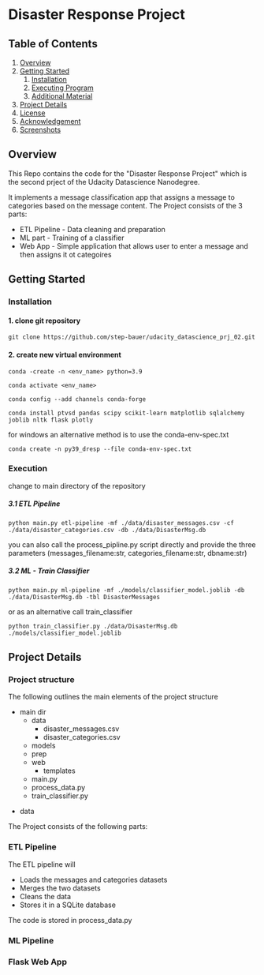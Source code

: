 # Disaster Response Project

## Table of Contents
1. [Overview](#overview)
2. [Getting Started](#getting-started)	
	1. [Installation](#installation)
	2. [Executing Program](#execution)
	3. [Additional Material](#material)
3. [Project Details](#project-details)
4. [License](#license)
5. [Acknowledgement](#acknowledgement)
6. [Screenshots](#screenshots)

## Overview
This Repo contains the code for the "Disaster Response Project" which is the second prject of the Udacity Datascience Nanodegree.

It implements a message classification app that assigns a message to categories based on the message content.
The Project consists of the 3 parts:

* ETL Pipeline - Data cleaning and preparation
* ML part - Training of a classifier
* Web App - Simple application that allows user to enter a message and then assigns it ot categoires


## Getting Started

### Installation

#### 1. clone git repository
``` 
git clone https://github.com/step-bauer/udacity_datascience_prj_02.git
```

#### 2. create new virtual environment
```
conda -create -n <env_name> python=3.9

conda activate <env_name>

conda config --add channels conda-forge

conda install ptvsd pandas scipy scikit-learn matplotlib sqlalchemy joblib nltk flask plotly
```

for windows an alternative method is to use the conda-env-spec.txt
```
conda create -n py39_dresp --file conda-env-spec.txt
```

### Execution
change to main directory of the repository

##### 3.1 ETL Pipeline

```
python main.py etl-pipeline -mf ./data/disaster_messages.csv -cf ./data/disaster_categories.csv -db ./data/DisasterMsg.db
```

you can also call the process_pipline.py script directly and provide the three parameters (messages_filename:str, categories_filename:str, dbname:str)

##### 3.2 ML - Train Classifier

```
python main.py ml-pipeline -mf ./models/classifier_model.joblib -db ./data/DisasterMsg.db -tbl DisasterMessages
```

or as an alternative call train_classifier
```
python train_classifier.py ./data/DisasterMsg.db ./models/classifier_model.joblib
```

## Project Details

### Project structure
The following outlines the main elements of the project structure

- main dir
    - data
        - disaster_messages.csv
        - disaster_categories.csv
    - models
    - prep
    - web
        - templates
    - main.py
    - process_data.py
    - train_classifier.py

* data

The Project consists of the following parts:

### ETL Pipeline
The ETL pipeline will

* Loads the messages and categories datasets
* Merges the two datasets
* Cleans the data
* Stores it in a SQLite database

The code is stored in process_data.py

### ML Pipeline


### Flask Web App


